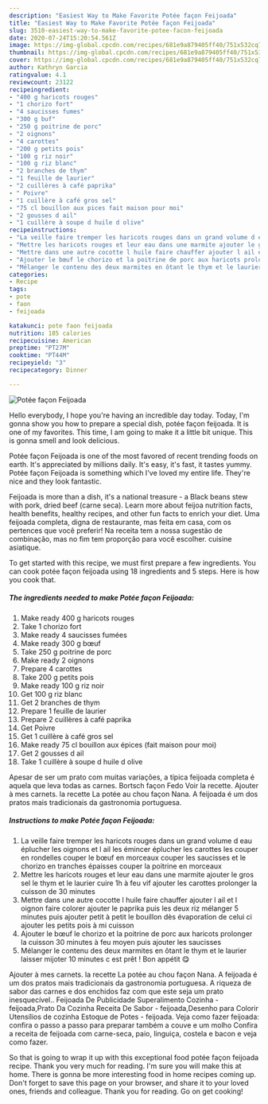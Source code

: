 ```yaml
---
description: "Easiest Way to Make Favorite Potée façon Feijoada"
title: "Easiest Way to Make Favorite Potée façon Feijoada"
slug: 3510-easiest-way-to-make-favorite-potee-facon-feijoada
date: 2020-07-24T15:20:54.561Z
image: https://img-global.cpcdn.com/recipes/681e9a879405ff40/751x532cq70/potee-facon-feijoada-photo-principale-de-la-recette.jpg
thumbnail: https://img-global.cpcdn.com/recipes/681e9a879405ff40/751x532cq70/potee-facon-feijoada-photo-principale-de-la-recette.jpg
cover: https://img-global.cpcdn.com/recipes/681e9a879405ff40/751x532cq70/potee-facon-feijoada-photo-principale-de-la-recette.jpg
author: Kathryn Garcia
ratingvalue: 4.1
reviewcount: 23122
recipeingredient:
- "400 g haricots rouges"
- "1 chorizo fort"
- "4 saucisses fumes"
- "300 g buf"
- "250 g poitrine de porc"
- "2 oignons"
- "4 carottes"
- "200 g petits pois"
- "100 g riz noir"
- "100 g riz blanc"
- "2 branches de thym"
- "1 feuille de laurier"
- "2 cuillères à café paprika"
- " Poivre"
- "1 cuillère à café gros sel"
- "75 cl bouillon aux pices fait maison pour moi"
- "2 gousses d ail"
- "1 cuillère à soupe d huile d olive"
recipeinstructions:
- "La veille faire tremper les haricots rouges dans un grand volume d eau éplucher les oignons et l ail les émincer éplucher les carottes les couper en rondelles couper le bœuf en morceaux couper les saucisses et le chorizo en tranches épaisses couper la poitrine en morceaux"
- "Mettre les haricots rouges et leur eau dans une marmite ajouter le gros sel le thym et le laurier cuire 1h à feu vif ajouter les carottes prolonger la cuisson de 30 minutes"
- "Mettre dans une autre cocotte l huile faire chauffer ajouter l ail et l oignon faire colorer ajouter le paprika puis les deux riz mélanger 5 minutes puis ajouter petit à petit le bouillon dès évaporation de celui ci ajouter les petits pois à mi cuisson"
- "Ajouter le bœuf le chorizo et la poitrine de porc aux haricots prolonger la cuisson 30 minutes à feu moyen puis ajouter les saucisses"
- "Mélanger le contenu des deux marmites en ôtant le thym et le laurier laisser mijoter 10 minutes c est prêt ! Bon appétit 😋"
categories:
- Recipe
tags:
- pote
- faon
- feijoada

katakunci: pote faon feijoada 
nutrition: 185 calories
recipecuisine: American
preptime: "PT27M"
cooktime: "PT44M"
recipeyield: "3"
recipecategory: Dinner

---
```



![Potée façon Feijoada](https://img-global.cpcdn.com/recipes/681e9a879405ff40/751x532cq70/potee-facon-feijoada-photo-principale-de-la-recette.jpg)

Hello everybody, I hope you're having an incredible day today. Today, I'm gonna show you how to prepare a special dish, potée façon feijoada. It is one of my favorites. This time, I am going to make it a little bit unique. This is gonna smell and look delicious.

Potée façon Feijoada is one of the most favored of recent trending foods on earth. It's appreciated by millions daily. It's easy, it's fast, it tastes yummy. Potée façon Feijoada is something which I've loved my entire life. They're nice and they look fantastic.

Feijoada is more than a dish, it&#39;s a national treasure - a Black beans stew with pork, dried beef (carne seca). Learn more about feijoa nutrition facts, health benefits, healthy recipes, and other fun facts to enrich your diet. Uma feijoada completa, digna de restaurante, mas feita em casa, com os pertences que você preferir! Na receita tem a nossa sugestão de combinação, mas no fim tem proporção para você escolher. cuisine asiatique.


To get started with this recipe, we must first prepare a few ingredients. You can cook potée façon feijoada using 18 ingredients and 5 steps. Here is how you cook that.

<!--inarticleads1-->

##### The ingredients needed to make Potée façon Feijoada:

1. Make ready 400 g haricots rouges
1. Take 1 chorizo fort
1. Make ready 4 saucisses fumées
1. Make ready 300 g bœuf
1. Take 250 g poitrine de porc
1. Make ready 2 oignons
1. Prepare 4 carottes
1. Take 200 g petits pois
1. Make ready 100 g riz noir
1. Get 100 g riz blanc
1. Get 2 branches de thym
1. Prepare 1 feuille de laurier
1. Prepare 2 cuillères à café paprika
1. Get  Poivre
1. Get 1 cuillère à café gros sel
1. Make ready 75 cl bouillon aux épices (fait maison pour moi)
1. Get 2 gousses d ail
1. Take 1 cuillère à soupe d huile d olive


Apesar de ser um prato com muitas variações, a típica feijoada completa é aquela que leva todas as carnes. Bortsch façon Fedo Voir la recette. Ajouter à mes carnets. la recette La potée au chou façon Nana. A feijoada é um dos pratos mais tradicionais da gastronomia portuguesa. 

<!--inarticleads2-->

##### Instructions to make Potée façon Feijoada:

1. La veille faire tremper les haricots rouges dans un grand volume d eau éplucher les oignons et l ail les émincer éplucher les carottes les couper en rondelles couper le bœuf en morceaux couper les saucisses et le chorizo en tranches épaisses couper la poitrine en morceaux
1. Mettre les haricots rouges et leur eau dans une marmite ajouter le gros sel le thym et le laurier cuire 1h à feu vif ajouter les carottes prolonger la cuisson de 30 minutes
1. Mettre dans une autre cocotte l huile faire chauffer ajouter l ail et l oignon faire colorer ajouter le paprika puis les deux riz mélanger 5 minutes puis ajouter petit à petit le bouillon dès évaporation de celui ci ajouter les petits pois à mi cuisson
1. Ajouter le bœuf le chorizo et la poitrine de porc aux haricots prolonger la cuisson 30 minutes à feu moyen puis ajouter les saucisses
1. Mélanger le contenu des deux marmites en ôtant le thym et le laurier laisser mijoter 10 minutes c est prêt ! Bon appétit 😋


Ajouter à mes carnets. la recette La potée au chou façon Nana. A feijoada é um dos pratos mais tradicionais da gastronomia portuguesa. A riqueza de sabor das carnes e dos enchidos faz com que este seja um prato inesquecível.. Feijoada De Publicidade Superalimento Cozinha - feijoada,Prato Da Cozinha Receita De Sabor - feijoada,Desenho para Colorir Utensílios de cozinha Estoque de Potes - feijoada. Veja como fazer feijoada: confira o passo a passo para preparar também a couve e um molho Confira a receita de feijoada com carne-seca, paio, linguiça, costela e bacon e veja como fazer. 

So that is going to wrap it up with this exceptional food potée façon feijoada recipe. Thank you very much for reading. I'm sure you will make this at home. There is gonna be more interesting food in home recipes coming up. Don't forget to save this page on your browser, and share it to your loved ones, friends and colleague. Thank you for reading. Go on get cooking!

